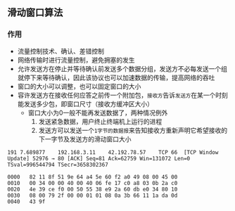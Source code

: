 ## 滑动窗口算法

### 作用

- 流量控制技术、确认、差错控制
- 网络传输时进行流量控制，避免拥塞的发生
- 允许发送方在停止并等待确认前发送多个数据分组，发送方不必每发送一个组就停下来等待确认，因此该协议也可以加速数据的传输，提高网络的吞吐
- 窗口的大小可以调整，也可以固定窗口的大小
- 容许发送方在接收任何应答之前传一个附加包，`接收方`告诉`发送方`在某一个时刻能发送多少包，即窗口尺寸（接收方缓冲区大小）
    - 窗口大小为0一般不能再发送数据了，两种情况例外
        1. 发送紧急数据，用户终止终端机上运行的进程 
        2. 发送方可以发送一个`1字节的数据报`来告知接收方重新声明它希望接收的下一字节及发送方的滑动窗口大小


```
191	7.689877	192.168.3.11	42.192.78.57	TCP	66	[TCP Window Update] 52976 → 80 [ACK] Seq=81 Ack=62759 Win=131072 Len=0 TSval=996544794 TSecr=3658302367

0000   82 11 8f 51 9e 64 a4 5e 60 f2 a0 49 08 00 45 00
0010   00 34 00 00 40 00 40 06 fe 17 c0 a8 03 0b 2a c0
0020   4e 39 ce f0 00 50 55 38 e9 2a 60 db e0 34 80 10
0030   08 00 79 2f 00 00 01 01 08 0a 3b 66 11 1a da 0d
0040   43 9f
```